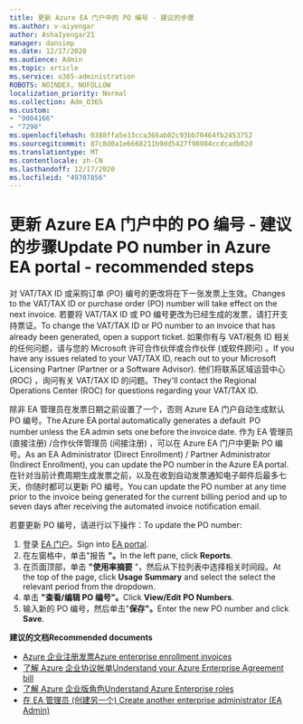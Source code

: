 ```yaml
---
title: 更新 Azure EA 门户中的 PO 编号 - 建议的步骤
ms.author: v-aiyengar
author: AshaIyengar21
manager: dansimp
ms.date: 12/17/2020
ms.audience: Admin
ms.topic: article
ms.service: o365-administration
ROBOTS: NOINDEX, NOFOLLOW
localization_priority: Normal
ms.collection: Adm_O365
ms.custom:
- "9004166"
- "7290"
ms.openlocfilehash: 0388ffa5e33cca366ab02c93bb70464fb2453752
ms.sourcegitcommit: 87c8d0a1e6668211b9dd5427f98984ccdcadb02d
ms.translationtype: MT
ms.contentlocale: zh-CN
ms.lasthandoff: 12/17/2020
ms.locfileid: "49707856"
---
```

# <a name="update-po-number-in-azure-ea-portal---recommended-steps"></a><span data-ttu-id="bbfc5-102">更新 Azure EA 门户中的 PO 编号 - 建议的步骤</span><span class="sxs-lookup"><span data-stu-id="bbfc5-102">Update PO number in Azure EA portal - recommended steps</span></span>

<span data-ttu-id="bbfc5-103">对 VAT/TAX ID 或采购订单 (PO) 编号的更改将在下一张发票上生效。</span><span class="sxs-lookup"><span data-stu-id="bbfc5-103">Changes to the VAT/TAX ID or purchase order (PO) number will take effect on the next invoice.</span></span> <span data-ttu-id="bbfc5-104">若要将 VAT/TAX ID 或 PO 编号更改为已经生成的发票，请打开支持票证。</span><span class="sxs-lookup"><span data-stu-id="bbfc5-104">To change the VAT/TAX ID or PO number to an invoice that has already been generated, open a support ticket.</span></span> <span data-ttu-id="bbfc5-105">如果你有与 VAT/税务 ID 相关的任何问题，请与您的 Microsoft 许可合作伙伴或合作伙伴 (或软件顾问) 。</span><span class="sxs-lookup"><span data-stu-id="bbfc5-105">If you have any issues related to your VAT/TAX ID, reach out to your Microsoft Licensing Partner (Partner or a Software Advisor).</span></span> <span data-ttu-id="bbfc5-106">他们将联系区域运营中心 (ROC) ，询问有关 VAT/TAX ID 的问题。</span><span class="sxs-lookup"><span data-stu-id="bbfc5-106">They'll contact the Regional Operations Center (ROC) for questions regarding your VAT/TAX ID.</span></span> 

<span data-ttu-id="bbfc5-107">除非 EA 管理员在发票日期之前设置了一个，否则 Azure EA 门户自动生成默认 PO 编号。</span><span class="sxs-lookup"><span data-stu-id="bbfc5-107">The Azure EA portal automatically generates a default  PO number unless the EA admin sets one before the invoice date.</span></span> <span data-ttu-id="bbfc5-108">作为 EA 管理员 (直接注册) /合作伙伴管理员 (间接注册) ，可以在 Azure EA 门户中更新 PO 编号。</span><span class="sxs-lookup"><span data-stu-id="bbfc5-108">As an EA Administrator (Direct Enrollment) / Partner Administrator (Indirect Enrollment), you can update the PO number in the Azure EA portal.</span></span> <span data-ttu-id="bbfc5-109">在针对当前计费周期生成发票之前，以及在收到自动发票通知电子邮件后最多七天，你随时都可以更新 PO 编号。</span><span class="sxs-lookup"><span data-stu-id="bbfc5-109">You can update the PO number at any time prior to the invoice being generated for the current billing period and up to seven days after receiving the automated invoice notification email.</span></span>    

<span data-ttu-id="bbfc5-110">若要更新 PO 编号，请进行以下操作：</span><span class="sxs-lookup"><span data-stu-id="bbfc5-110">To update the PO number:</span></span>

1. <span data-ttu-id="bbfc5-111">登录 [EA 门户](https://ea.azure.com/)。</span><span class="sxs-lookup"><span data-stu-id="bbfc5-111">Sign into [EA portal](https://ea.azure.com/).</span></span>
1. <span data-ttu-id="bbfc5-112">在左窗格中，单击"报告 **"。**</span><span class="sxs-lookup"><span data-stu-id="bbfc5-112">In the left pane, click **Reports**.</span></span>
1. <span data-ttu-id="bbfc5-113">在页面顶部，单击 **"使用率摘要** "，然后从下拉列表中选择相关时间段。</span><span class="sxs-lookup"><span data-stu-id="bbfc5-113">At the top of the page, click **Usage Summary** and select the select the relevant period from the dropdown.</span></span>
1. <span data-ttu-id="bbfc5-114">单击 **"查看/编辑 PO 编号"。**</span><span class="sxs-lookup"><span data-stu-id="bbfc5-114">Click **View/Edit PO Numbers**.</span></span>
1. <span data-ttu-id="bbfc5-115">输入新的 PO 编号，然后单击"**保存"。**</span><span class="sxs-lookup"><span data-stu-id="bbfc5-115">Enter the new PO number and click **Save**.</span></span>

<span data-ttu-id="bbfc5-116">**建议的文档**</span><span class="sxs-lookup"><span data-stu-id="bbfc5-116">**Recommended documents**</span></span> 

- [<span data-ttu-id="bbfc5-117">Azure 企业注册发票</span><span class="sxs-lookup"><span data-stu-id="bbfc5-117">Azure enterprise enrollment invoices</span></span>](https://docs.microsoft.com/azure/billing/billing-ea-portal-enrollment-invoices) 
- [<span data-ttu-id="bbfc5-118">了解 Azure 企业协议帐单</span><span class="sxs-lookup"><span data-stu-id="bbfc5-118">Understand your Azure Enterprise Agreement bill</span></span>](https://docs.microsoft.com/azure/billing/billing-understand-your-bill-ea)  
- [<span data-ttu-id="bbfc5-119">了解 Azure 企业版角色</span><span class="sxs-lookup"><span data-stu-id="bbfc5-119">Understand Azure Enterprise roles</span></span>](https://docs.microsoft.com/azure/billing/billing-understand-your-bill-ea) 
- [<span data-ttu-id="bbfc5-120">在 EA 管理员 (创建另一个) </span><span class="sxs-lookup"><span data-stu-id="bbfc5-120">Create another enterprise administrator (EA Admin)</span></span>](https://docs.microsoft.com/azure/cost-management-billing/manage/ea-portal-administration#create-another-enterprise-administrator) 
